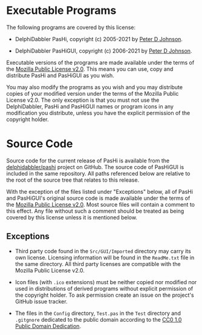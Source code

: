 Executable Programs
===================

The following programs are covered by this license:

* DelphiDabbler PasHi, copyright (c) 2005-2021 by
  [Peter D Johnson](https://delphidabbler.com).

* DelphiDabbler PasHiGUI, copyright (c) 2006-2021 by
  [Peter D Johnson](https://delphidabbler.com).

Executable versions of the programs are made available under the terms of the
[Mozilla Public License v2.0](https://mozilla.org/MPL/2.0/). This means you can
use, copy and distribute PasHi and PasHiGUI as you wish.

You may also modify the programs as you wish and you may distribute copies of
your modified version under the terms of the Mozilla Public License v2.0. The
only exception is that you must not use the DelphiDabbler, PasHi and PasHiGUI
names or program icons in any modification you distribute, unless you have the
explicit permission of the copyright holder.

Source Code
===========

Source code for the current release of PasHi is available from the
[delphidabbler/pashi](https://github.com/delphidabbler/pashi) project on GitHub.
The source code of PasHiGUI is included in the same repository. All paths
referenced below are relative to the root of the source tree that relates to
this release.

With the exception of the files listed under "Exceptions" below, all of PasHi
and PasHiGUI's original source code is made available under the terms of the
[Mozilla Public License v2.0](https://mozilla.org/MPL/2.0/). Most source files
will contain a comment to this effect. Any file without such a comment should
be treated as being covered by this license unless it is mentioned below.

Exceptions
----------

* Third party code found in the `Src/GUI/Imported` directory may carry its own
  license. Licensing information will be found in the `ReadMe.txt` file in the
  same directory. All third party licenses are compatible with the Mozilla
  Public License v2.0.

* Icon files (with `.ico` extensions) must be neither copied nor modified nor
  used in distributions of derived programs without explicit permission of the
  copyright holder. To ask permission create an issue on the project's GitHub
  issue tracker.

* The files in the `Config` directory, `Test.pas` in the `Test` directory and
  `.gitgnore` dedicated to the public domain according to the
  [CC0 1.0 Public Domain Dedication](https://tinyurl.com/3y3zxah8).
